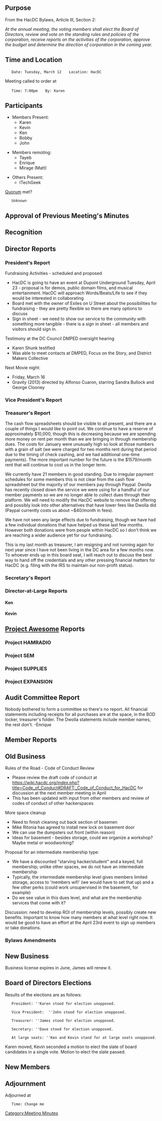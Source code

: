 ## Purpose

From the HacDC Bylaws, Article III, Section 2:


*At the annual meeting, the voting members shall elect the Board of
Directors, review and vote on the standing rules and policies of the
corporation, receive reports on the activities of the corporation,
approve the budget and determine the direction of corporation in the
coming year.*

## Time and Location

`   Date: Tuesday, March 12`
`   Location: HacDC`

Meeting called to order at

`   Time: 7:00pm`
`   By: Karen`

## Participants

- Members Present:
  - Karen
  - Kevin
  - Ken
  - Bobby
  - John

<!-- -->

- Members remoting:
  - Tayeb
  - Enrique
  - Mirage (Matt)

<!-- -->

- Others Present:
  - ITechGeek

[Quorum](Quorum "wikilink") met?

`   Unknown`

## Approval of Previous Meeting's Minutes

## Recognition

## Director Reports

### President's Report

Fundraising Activities - scheduled and proposed

- HacDC is going to have an event at Dupont Underground Tuesday, April
  23 - proposal is for demos, public domain films, and musical
  entertainment. HacDC will approach Words/Beats/Life to see if they
  would be interested in collaborating
- Board met with the owner of Exiles on U Street about the possibilities
  for fundraising - they are pretty flexible so there are many options
  to discuss
- Sign in sheet - we need to show our service to the community with
  something more tangible - there is a sign in sheet - all members and
  visitors should sign in.

Testimony at the DC Council DMPED oversight hearing

- Karen Shunk testified
- Was able to meet contacts at DMPED, Focus on the Story, and District
  Makers Collective

Next Movie night:

- Friday, March 16
- Gravity (2013) directed by Alfonso Cuaron, starring Sandra Bullock and
  George Clooney

### Vice President's Report

### Treasurer's Report

The cash flow spreadsheets should be visible to all present, and there
are a couple of things I would like to point out. We continue to have a
reserve of approximately \$10,000, though this is decreasing because we
are spending more money on rent per month than we are bringing in
through membership dues. The costs for January were unusually high so
look at those numbers with a grain of salt (we were charged for two
months rent during that period due to the timing of check cashing, and
we had additional one-time payments). The more important number for the
future is the \$1579/month rent that will continue to cost us in the
longer term.

We currently have 21 members in good standing. Due to irregular payment
schedules for some members this is not clear from the cash flow
spreadsheet but the majority of our members pay through Paypal. Dwolla
has recently closed down the service we were using for a handful of our
member payments so we are no longer able to collect dues through their
platform. We will need to modify the HacDC website to remove that
offering and possibly look into other alternatives that have lower fees
like Dwolla did (Paypal currently costs us about ~\$40/month in fees).

We have not seen any large effects due to fundraising, though we have
had a few individual donations that have helped us these last few
months. However both donations were from people within HacDC so I don't
think we are reaching a wider audience yet for our fundraising.

This is my last month as treasurer, I am resigning and not running again
for next year since I have not been living in the DC area for a few
months now. To whoever ends up in this board seat, I will reach out to
discuss the best way to hand off the credentials and any other pressing
financial matters for HacDC (e.g. filing with the IRS to maintain our
non-profit status).

### Secretary's Report

### Director-at-Large Reports

#### Ken

#### Kevin

## [Project Awesome](:Category:Project_Awesome "wikilink") Reports

### Project HAMRADIO

### Project SEM

### Project SUPPLIES

### Project EXPANSION

## Audit Committee Report

Nobody bothered to form a committee so there's no report. All financial
statements including receipts for all purchases are at the space, in the
BOD locker, treasurer's folder. The Dwolla statements include member
names, the rest don't. -Enrique

## Member Reports

## Old Business

Rules of the Road - Code of Conduct Review

- Please review the draft code of conduct at
  <https://wiki.hacdc.org/index.php?title=Code_of_Conduct#DRAFT:_Code_of_Conduct_for_HacDC>
  for discussion at the next member meeting in April
- This has been updated with input from other members and review of
  codes of conduct of other hackerspaces

More space cleanup

- Need to finish cleaning out back section of basemen
- Mike Ritonia has agreed to install new lock on basement door
- We can use the dumpsters out front (within reason)
- Ideas for basement - besides storage, could we organize a workshop?
  Maybe metal or woodworking?

Proposal for an intermediate membership type:

- We have a discounted "starving hacker/student" and a keyed, full
  membership; unlike other spaces, we do not have an intermediate
  membership
- Typically, the intermediate membership level gives members limited
  storage, access to 'members wifi' (we would have to set that up) and a
  few other perks (could work unsupervised in the basement, for example)
- Do we see value in this dues level, and what are the membership
  services that come with it?

Discussion: need to develop ROI of membership levels, possibly create
new benefits. Important to know how many members at what level right
now. It would be good to have an effort at the April 23rd event to sign
up members or take donations.

### Bylaws Amendments

## New Business

Business license expires in June, James will renew it.

## Board of Directors Elections

Results of the elections are as follows:

`   President: ''Karen stood for election unopposed.`

`   Vice President:  ''John stood for election unopposed.`

`   Treasurer: ''James stood for election unopposed.`

`   Secretary: ''Dave stood for election unopposed.`

`   At large seats: ''Ken and Kevin stand for at large seats unopposed.`

Karen moved, Kevin seconded a motion to elect the slate of board
candidates in a single vote. Motion to elect the slate passed.

## New Members

## Adjournment

Adjourned at

`   Time: Change me`

[Category:Meeting Minutes](Category:Meeting_Minutes "wikilink")